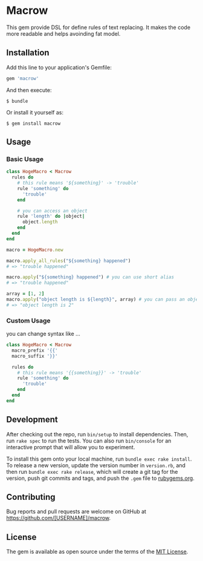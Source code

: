 # Macrow
This gem provide DSL for define rules of text replacing. It makes the code more readable and helps avoinding fat model.

## Installation

Add this line to your application's Gemfile:

```ruby
gem 'macrow'
```

And then execute:

    $ bundle

Or install it yourself as:

    $ gem install macrow

## Usage

### Basic Usage
```ruby
class HogeMacro < Macrow
  rules do
    # this rule means '${something}' -> 'trouble'
    rule 'something' do
      'trouble'
    end

    # you can access an object
    rule 'length' do |object|
      object.length
    end
  end
end

macro = HogeMacro.new

macro.apply_all_rules("${something} happened")
# => "trouble happened"

macro.apply("${something} happened") # you can use short alias
# => "trouble happened"

array = [1, 2]
macro.apply("object length is ${length}", array) # you can pass an object
# => "object length is 2"

```

### Custom Usage
you can change syntax like ...

```ruby
class HogeMacro < Macrow
  macro_prefix '{{'
  macro_suffix '}}'

  rules do
    # this rule means '{{something}}' -> 'trouble'
    rule 'something' do
      'trouble'
    end
  end
end
```

## Development

After checking out the repo, run `bin/setup` to install dependencies. Then, run `rake spec` to run the tests. You can also run `bin/console` for an interactive prompt that will allow you to experiment.

To install this gem onto your local machine, run `bundle exec rake install`. To release a new version, update the version number in `version.rb`, and then run `bundle exec rake release`, which will create a git tag for the version, push git commits and tags, and push the `.gem` file to [rubygems.org](https://rubygems.org).

## Contributing

Bug reports and pull requests are welcome on GitHub at https://github.com/[USERNAME]/macrow.


## License

The gem is available as open source under the terms of the [MIT License](http://opensource.org/licenses/MIT).

